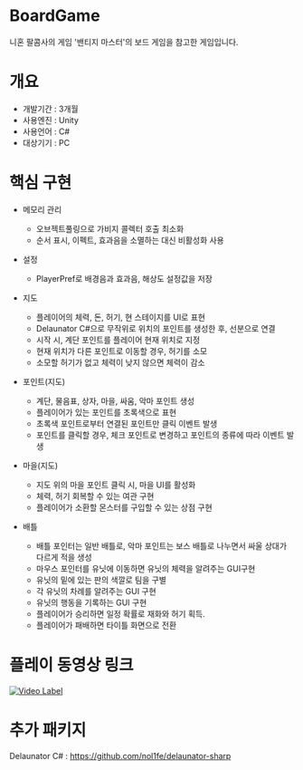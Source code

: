 # BoardGame
니혼 팔콤사의 게임 '밴티지 마스터'의 보드 게임을 참고한 게임입니다.

# 개요
* 개발기간 : 3개월<br/>
* 사용엔진 : Unity<br/>
* 사용언어 : C#<br/>
* 대상기기 : PC<br/>

# 핵심 구현
* 메모리 관리
  * 오브젝트풀링으로 가비지 콜렉터 호출 최소화
  * 순서 표시, 이펙트, 효과음을 소멸하는 대신 비활성화 사용
  
* 설정
  * PlayerPref로 배경음과 효과음, 해상도 설정값을 저장
  
* 지도
  * 플레이어의 체력, 돈, 허기, 현 스테이지를 UI로 표현
  * Delaunator C#으로 무작위로 위치의 포인트를 생성한 후, 선분으로 연결
  * 시작 시, 계단 포인트를 플레이어 현재 위치로 지정
  * 현재 위치가 다른 포인트로 이동할 경우, 허기를 소모
  * 소모할 허기가 없고 체력이 낮지 않으면 체력이 감소
  
* 포인트(지도)
  * 계단, 물음표, 상자, 마을, 싸움, 악마 포인트 생성
  * 플레이어가 있는 포인트를 초록색으로 표현
  * 초록색 포인트로부터 연결된 포인트만 클릭 이벤트 발생
  * 포인트를 클릭할 경우, 체크 포인트로 변경하고 포인트의 종류에 따라 이벤트 발생
  
* 마을(지도)
  * 지도 위의 마을 포인트 클릭 시, 마을 UI를 활성화
  * 체력, 허기 회복할 수 있는 여관 구현
  * 플레이어가 소환할 몬스터를 구입할 수 있는 상점 구현
  
* 배틀
  * 배틀 포인터는 일반 배틀로, 악마 포인트는 보스 배틀로 나누면서 싸울 상대가 다르게 적을 생성
  * 마우스 포인터를 유닛에 이동하면 유닛의 체력을 알려주는 GUI구현
  * 유닛의 밑에 있는 판의 색깔로 팀을 구별
  * 각 유닛의 차례를 알려주는 GUI 구현
  * 유닛의 행동을 기록하는 GUI 구현
  * 플레이어가 승리하면 일정 확률로 재화와 허기 획득.
  * 플레이어가 패배하면 타이틀 화면으로 전환
  
# 플레이 동영상 링크
[![Video Label](http://img.youtube.com/vi/ZcyC6yjrMPw/0.jpg)](https://youtu.be/ZcyC6yjrMPw)


# 추가 패키지
Delaunator C# : https://github.com/nol1fe/delaunator-sharp


